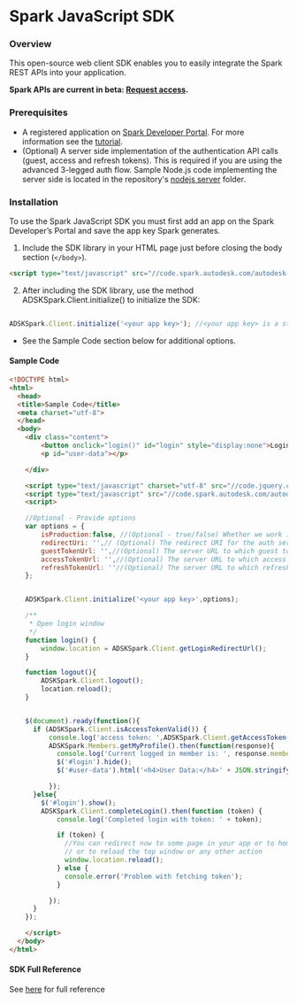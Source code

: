 # Spark JavaScript SDK

### Overview
This open-source web client SDK enables you to easily integrate the Spark REST APIs into your application. 

<b>Spark APIs are current in beta: <a href="https://spark.autodesk.com/developers/" target="_blank">Request access</a>.</b>

### Prerequisites
* A registered application on <a href="https://spark.autodesk.com/developers/" target="_blank">Spark Developer Portal</a>. For more information see the <a href="https://spark.autodesk.com/developers/reference/introduction/tutorials/register-an-app" target="_blank">tutorial</a>.
* (Optional) A server side implementation of the authentication API calls (guest, access and refresh tokens). This is required if you are using the advanced 3-legged auth flow. Sample Node.js code implementing the server side is located in the repository's <a href="https://github.com/spark3dp/spark-js-sdk/tree/master/authentication_server/nodejs" target="_blank">nodejs server</a> folder.

### Installation
To use the Spark JavaScript SDK you must first add an app on the Spark Developer’s Portal and save the app key Spark generates.

1) Include the SDK library in your HTML page just before closing the body section (`</body>`).

```HTML
<script type="text/javascript" src="//code.spark.autodesk.com/autodesk-spark-sdk.min.js"></script>
```

2) After including the SDK library, use the method ADSKSpark.Client.initialize() to initialize the SDK:<br>

```JavaScript

ADSKSpark.Client.initialize('<your app key>'); //<your app key> is a string containing your Spark app key, provided during registration.
```

* See the Sample Code section below for additional options.

#### Sample Code

```HTML
<!DOCTYPE html>
<html>
  <head>
  <title>Sample Code</title>
  <meta charset="utf-8">
  </head>
  <body>
    <div class="content">
        <button onclick="login()" id="login" style="display:none">Login</button>
        <p id="user-data"></p>

    </div>

    <script type="text/javascript" charset="utf-8" src="//code.jquery.com/jquery-2.1.3.min.js"></script>
    <script type="text/javascript" src="//code.spark.autodesk.com/autodesk-spark-sdk.min.js"></script>
    <script>

    //Optional - Provide options
    var options = {
        isProduction:false, //(Optional - true/false) Whether we work in production or sandbox environment - default is sandbox
        redirectUri: '',// (Optional) The redirect URI for the auth service (i.e. http://example.com/callback), in cases where it is different than the one that was set for your app's Callback URL
        guestTokenUrl: '',//(Optional) The server URL to which guest token requests will be directed, for example http://example.com/guest_token.
        accessTokenUrl: '',//(Optional) The server URL to which access token requests will be directed, for example http://example.com/access_token.
        refreshTokenUrl: ''//(Optional) The server URL to which refresh access token requests will be directed.
    };


    ADSKSpark.Client.initialize('<your app key>',options);

    /**
     * Open login window
     */
    function login() {
        window.location = ADSKSpark.Client.getLoginRedirectUrl();
    }

    function logout(){
        ADSKSpark.Client.logout();
        location.reload();
    }


    $(document).ready(function(){
      if (ADSKSpark.Client.isAccessTokenValid()) {
          console.log('access token: ',ADSKSpark.Client.getAccessToken());
          ADSKSpark.Members.getMyProfile().then(function(response){
            console.log('Current logged in member is: ', response.member);
            $('#login').hide();
            $('#user-data').html('<h4>User Data:</h4>' + JSON.stringify(response.member));

          });
      }else{
        $('#login').show();
        ADSKSpark.Client.completeLogin().then(function (token) {
            console.log('Completed login with token: ' + token);

            if (token) {
              //You can redirect now to some page in your app or to homepage
              // or to reload the top window or any other action
              window.location.reload();
            } else {
              console.error('Problem with fetching token');
            }

          });
      }
    });

    </script>
  </body>
</html>
```

#### SDK Full Reference
See <a href="https://spark.autodesk.com/developers/reference/sdk/javascript-sdk" target="_blank">here</a> for full reference
